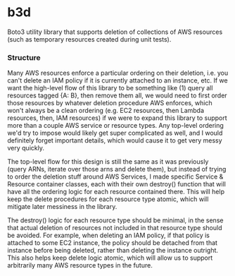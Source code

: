 # b3d
Boto3 utility library that supports deletion of collections of AWS resources (such as temporary resources created during unit tests).


### Structure

Many AWS resources enforce a particular ordering on their deletion, i.e. you can't delete an IAM policy if it is currently
attached to an instance, etc. If we want the high-level flow of this library to be something like (1) query all resources
tagged {A: B}, then remove them all, we would need to first order those resources by whatever deletion procedure AWS 
enforces, which won't always be a clean ordering (e.g. EC2 resources, then Lambda resources, then, IAM resources) if we
were to expand this library to support more than a couple AWS service or resource types. Any top-level ordering we'd 
try to impose would likely get super complicated as well, and I would definitely forget important details, which would 
cause it to get very messy very quickly.

The top-level flow for this design is still the same as it was previously (query ARNs, iterate over those arns and delete
them), but instead of trying to order the deletion stuff around AWS Services, I made specific Service & Resource container
classes, each with their own destroy() function that will have all the ordering logic for each resource contained there.
This will help keep the delete procedures for each resource type atomic, which will mitigate later messiness in the library.

The destroy() logic for each resource type should be minimal, in the sense that actual deletion of resources not included
in that resource type should be avoided. For example, when deleting an IAM policy, if that policy is attached to some 
EC2 instance, the policy should be detached from that instance before being deleted, rather than deleting the instance
outright. This also helps keep delete logic atomic, which will allow us to support arbitrarily many AWS resource types
in the future.
